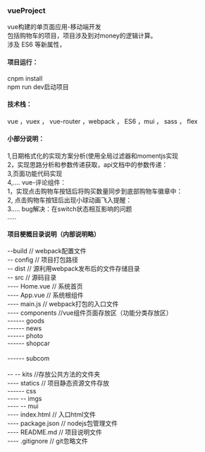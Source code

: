 ### vueProject

vue构建的单页面应用-移动端开发<br/>
包括购物车的项目，项目涉及到对money的逻辑计算。<br/>
涉及 ES6 等新属性，<br/>

#### 项目运行：
cnpm install<br/>
npm run dev启动项目<br/>

#### 技术栈：
vue ，vuex ， vue-router ，webpack ， ES6 ，mui ， sass ， flex <br/>

#### 小部分说明：

1,日期格式化的实现方案分析(使用全局过滤器和momentjs实现<br/>
2，实现思路分析和参数传递获取，api文档中的参数传递：<br/>
3,页面功能代码实现<br/>
4,....
vue-评论组件：<br/>
1，实现点击购物车按钮后将购买数量同步到底部购物车徽章中：<br/>
2, 点击购物车按钮后出现小球动画飞入提醒：<br/>
3.....
bug解决：在switch状态相互影响的问题<br/>
.....<br/>

#### 项目梗概目录说明（内部说明略）<br/>
--build  // webpack配置文件<br/>
-- config // 项目打包路径<br/>
-- dist // 源利用webpack发布后的文件存储目录<br/>
-- src // 源码目录<br/>
---- Home.vue // 系统首页<br/>
---- App.vue // 系统根组件<br/>
---- main.js // webpack打包的入口文件<br/>
---- components //vue组件页面存放区（功能分类存放区）<br/>
------ goods <br/>
------ news <br/>
------ photo <br/>
------ shopcar   <br/>    
------ subcom  <br/>     
-- -- kits //存放公共方法的文件夹<br/>
---- statics // 项目静态资源文件存放<br/>
------ css <br/>
---- -- imgs <br/>
---- -- mui <br/>
---- index.html // 入口html文件<br/>
---- package.json // nodejs包管理文件<br/>
---- README.md // 项目说明文件<br/>
---- .gitignore // git忽略文件<br/>
